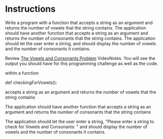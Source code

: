 # Instructions  

Write a program with a function that accepts a string as an argument and returns the number of vowels that the string contains. The application should have another function that accepts a string as an argument and returns the number of consonants that the string contains. The application should let the user enter a string, and should display the number of vowels and the number of consonants it contains.

Review [The Vowels and Consonants Problem](https://mediaplayer.pearsoncmg.com/assets/_video.true/Vowels_and_Consonants_Problem) VideoNotes. You will see the output you should have for this programming challenge as well as the code.

within a function 

def checkingForVowels():

accepts a string as an argument and returns the number of vowels that the string contains

The application should have another function 
that accepts a string as an argument and returns the number of consonants that the string contains

The application should let the user enter a string, 
"Please enter a string to check for Vowels and Consonants: "
and should display the number of vowels and the number of consonants it contains.